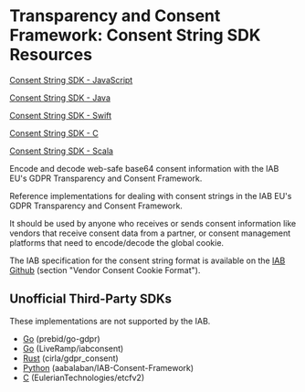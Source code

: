 # Transparency and Consent Framework: Consent String SDK Resources

[Consent String SDK - JavaScript](https://github.com/InteractiveAdvertisingBureau/Consent-String-SDK-JS)

[Consent String SDK - Java](https://github.com/InteractiveAdvertisingBureau/Consent-String-SDK-Java)

[Consent String SDK - Swift](https://github.com/InteractiveAdvertisingBureau/Consent-String-SDK-Swift)

[Consent String SDK - C](https://github.com/InteractiveAdvertisingBureau/Consent-String-SDK-C)

[Consent String SDK - Scala](https://github.com/InteractiveAdvertisingBureau/Consent-String-SDK-Scala)

Encode and decode web-safe base64 consent information with the IAB EU's GDPR Transparency and Consent Framework.

Reference implementations for dealing with consent strings in the IAB EU's GDPR Transparency and Consent Framework.  

It should be used by anyone who receives or sends consent information like vendors that receive consent data from a partner, or consent management platforms that need to encode/decode the global cookie.

The IAB specification for the consent string format is available on the [IAB Github](https://github.com/InteractiveAdvertisingBureau/GDPR-Transparency-and-Consent-Framework/blob/master/Consent%20string%20and%20vendor%20list%20formats%20v1.1%20Final.md) (section "Vendor Consent Cookie Format").

## Unofficial Third-Party SDKs

These implementations are not supported by the IAB.

- [Go](https://github.com/prebid/go-gdpr) (prebid/go-gdpr)
- [Go](https://github.com/LiveRamp/iabconsent) (LiveRamp/iabconsent)
- [Rust](https://github.com/cirla/gdpr_consent) (cirla/gdpr_consent)
- [Python](https://github.com/aabalaban/IAB-Consent-Framework/blob/master/IAB-Consent-Framework-v1.1.ipynb) (aabalaban/IAB-Consent-Framework)
- [C](https://github.com/EulerianTechnologies/etcfv2) (EulerianTechnologies/etcfv2)

